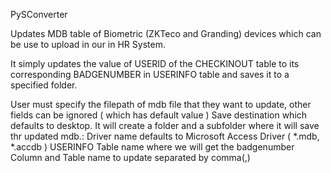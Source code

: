 PySConverter

Updates MDB table of Biometric (ZKTeco and Granding) devices which can be use to upload in our in HR System. 


It simply updates the value of USERID of the CHECKINOUT table to its corresponding BADGENUMBER in USERINFO table and saves it to a specified folder.

User must specify the filepath of mdb file that they want to update, other fields can be ignored ( which has default value )
Save destination which defaults to desktop. It will create a folder and a subfolder where it will save thr updated mdb.:
Driver name defaults to Microsoft Access Driver ( *.mdb, *.accdb )
USERINFO Table name where we will get the badgenumber
Column and Table name to update separated by comma(,)
